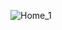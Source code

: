 ![Home_1](https://github.com/Andymarch83/C_Start/assets/122732408/7ff82162-b57d-4aa5-91be-0715849aeacd)
